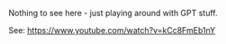 Nothing to see here - just playing around with GPT stuff.

See: https://www.youtube.com/watch?v=kCc8FmEb1nY
